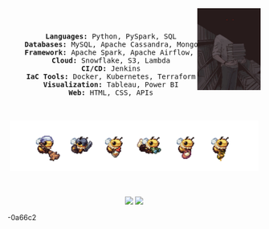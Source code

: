 <div align="center">
<img src="https://github.com/RemorI/Profile/blob/main/supply/The-vampire-librarian%40Emilycottonbird.jpg" width="25%" align="right" />
<img src="" width="70%" />
<br><br>
<pre>
    <b>Languages:</b> Python, PySpark, SQL
    <b>Databases:</b> MySQL, Apache Cassandra, MongoDB, DynamoDB
    <b>Framework:</b> Apache Spark, Apache Airflow, Apache Kafka, Zookeeper
    <b>Cloud:</b> Snowflake, S3, Lambda
    <b>CI/CD:</b> Jenkins
    <b>IaC Tools:</b> Docker, Kubernetes, Terraform
    <b>Visualization:</b> Tableau, Power BI
    <b>Web:</b> HTML, CSS, APIs
</pre>
<br><br>
<img src="https://github.com/RemorI/Profile/blob/main/supply/working-bees.png" height="100" />
<br><br><br>
    
[![](https://img.shields.io/badge/linkedin-0a66c2)](https://www.linkedin.com/in/ignacio-escudero-ab440517a/)
[![](https://img.shields.io/badge/Gmail-D14836)](ignaescuvero@gmail.com)

</div>
-0a66c2